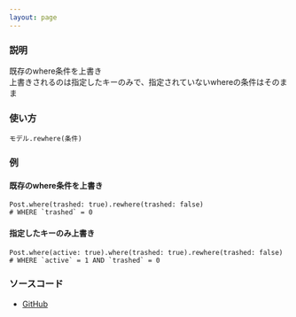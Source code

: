 ```yaml
---
layout: page
---
```


### 説明

既存のwhere条件を上書き  
上書きされるのは指定したキーのみで、指定されていないwhereの条件はそのまま

### 使い方

    モデル.rewhere(条件)

### 例

#### 既存のwhere条件を上書き

    Post.where(trashed: true).rewhere(trashed: false)
    # WHERE `trashed` = 0

#### 指定したキーのみ上書き

    Post.where(active: true).where(trashed: true).rewhere(trashed: false)
    # WHERE `active` = 1 AND `trashed` = 0

### ソースコード

- [GitHub](https://github.com/rails/rails/blob/984c3ef2775781d47efa9f541ce570daa2434a80/activerecord/lib/active_record/relation/query_methods.rb#L738)
